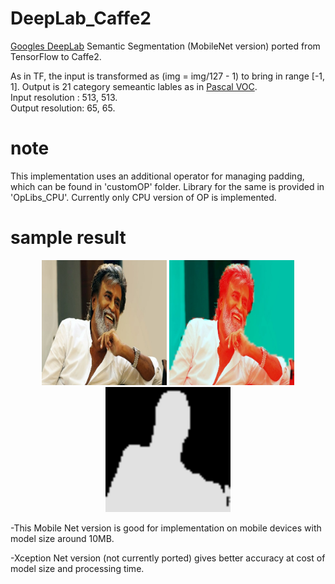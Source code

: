 # DeepLab_Caffe2
[Googles DeepLab](https://github.com/tensorflow/models/tree/master/research/deeplab) Semantic Segmentation (MobileNet version) ported from TensorFlow to Caffe2.  


As in TF, the input is transformed as (img = img/127 - 1) to bring in range [-1, 1]. 
Output is 21 category semeantic lables as in [Pascal VOC](https://github.com/NVIDIA/DIGITS/blob/master/examples/semantic-segmentation/pascal-voc-classes.txt).  
Input resolution : 513, 513.  
Output resolution: 65, 65.  



# note
This implementation uses an additional operator for managing padding, which can be found in 'customOP' folder. Library for the same is provided in 'OpLibs_CPU'. 
Currently only CPU version of OP is implemented.

# sample result
<p align="center">
  <img src="SampleOutput/img.jpg" width="200" />
  <img src="SampleOutput/visualize.jpg" width="200"/>
  <img src="SampleOutput/lable.jpg" width="200"/>
</p>
-This Mobile Net version is good for implementation on mobile devices with model size around 10MB.  

-Xception Net version (not currently ported) gives better accuracy at cost of model size and processing time.  
